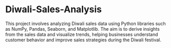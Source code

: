 # Diwali-Sales-Analysis
This project involves analyzing Diwali sales data using Python libraries such as NumPy, Pandas, Seaborn, and Matplotlib. The aim is to derive insights from the sales data and visualize trends, helping businesses understand customer behavior and improve sales strategies during the Diwali festival.
